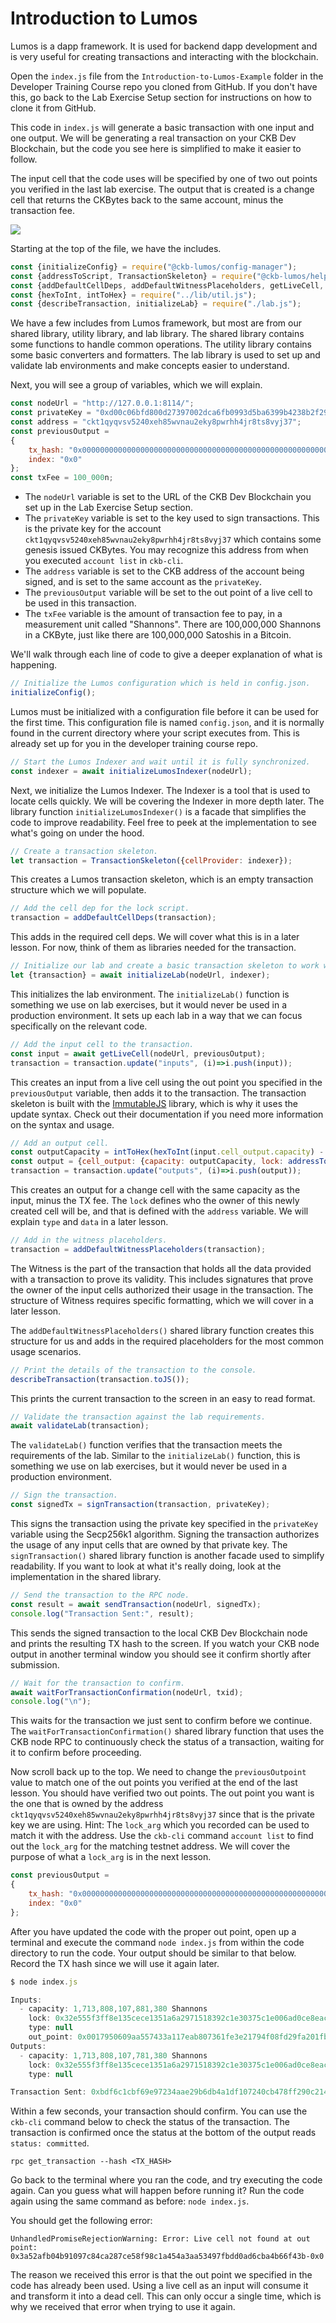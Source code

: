 # Introduction to Lumos

Lumos is a dapp framework. It is used for backend dapp development and is very useful for creating transactions and interacting with the blockchain.

Open the `index.js` file from the `Introduction-to-Lumos-Example` folder in the Developer Training Course repo you cloned from GitHub. If you don't have this, go back to the Lab Exercise Setup section for instructions on how to clone it from GitHub.

This code in `index.js` will generate a basic transaction with one input and one output. We will be generating a real transaction on your CKB Dev Blockchain, but the code you see here is simplified to make it easier to follow.

The input cell that the code uses will be specified by one of two out points you verified in the last lab exercise. The output that is created is a change cell that returns the CKBytes back to the same account, minus the transaction fee. 

![](../.gitbook/assets/code-transaction.png)

Starting at the top of the file, we have the includes.

```javascript
const {initializeConfig} = require("@ckb-lumos/config-manager");
const {addressToScript, TransactionSkeleton} = require("@ckb-lumos/helpers");
const {addDefaultCellDeps, addDefaultWitnessPlaceholders, getLiveCell, initializeLumosIndexer, sendTransaction, signTransaction, waitForNextBlock, waitForTransactionConfirmation} = require("../lib/index.js");
const {hexToInt, intToHex} = require("../lib/util.js");
const {describeTransaction, initializeLab} = require("./lab.js");
```

We have a few includes from Lumos framework, but most are from our shared library, utility library, and lab library. The shared library contains some functions to handle common operations. The utility library contains some basic converters and formatters. The lab library is used to set up and validate lab environments and make concepts easier to understand.

Next, you will see a group of variables, which we will explain.

```javascript
const nodeUrl = "http://127.0.0.1:8114/";
const privateKey = "0xd00c06bfd800d27397002dca6fb0993d5ba6399b4238b2f29ee9deb97593d2bc";
const address = "ckt1qyqvsv5240xeh85wvnau2eky8pwrhh4jr8ts8vyj37";
const previousOutput =
{
	tx_hash: "0x0000000000000000000000000000000000000000000000000000000000000000",
	index: "0x0"
};
const txFee = 100_000n;
```

* The `nodeUrl` variable is set to the URL of the CKB Dev Blockchain you set up in the Lab Exercise Setup section.
* The `privateKey` variable is set to the key used to sign transactions. This is the private key for the account `ckt1qyqvsv5240xeh85wvnau2eky8pwrhh4jr8ts8vyj37` which contains some genesis issued CKBytes. You may recognize this address from when you executed `account list` in `ckb-cli`.
* The `address` variable is set to the CKB address of the account being signed, and is set to the same account as the `privateKey`.
*  The `previousOutput` variable will be set to the out point of a live cell to be used in this transaction. 
* The `txFee` variable is the amount of transaction fee to pay, in a measurement unit called "Shannons". There are 100,000,000 Shannons in a CKByte, just like there are 100,000,000 Satoshis in a Bitcoin.

We'll walk through each line of code to give a deeper explanation of what is happening.

```javascript
// Initialize the Lumos configuration which is held in config.json.
initializeConfig();
```

Lumos must be initialized with a configuration file before it can be used for the first time. This configuration file is named `config.json`, and it is normally found in the current directory where your script executes from. This is already set up for you in the developer training course repo.

```javascript
// Start the Lumos Indexer and wait until it is fully synchronized.
const indexer = await initializeLumosIndexer(nodeUrl);
```

Next, we initialize the Lumos Indexer. The Indexer is a tool that is used to locate cells quickly. We will be covering the Indexer in more depth later. The library function `initializeLumosIndexer()` is a facade that simplifies the code to improve readability. Feel free to peek at the implementation to see what's going on under the hood.

```javascript
// Create a transaction skeleton.
let transaction = TransactionSkeleton({cellProvider: indexer});
```

This creates a Lumos transaction skeleton, which is an empty transaction structure which we will populate.

```javascript
// Add the cell dep for the lock script.
transaction = addDefaultCellDeps(transaction);
```

This adds in the required cell deps. We will cover what this is in a later lesson. For now, think of them as libraries needed for the transaction.

```javascript
// Initialize our lab and create a basic transaction skeleton to work with.
let {transaction} = await initializeLab(nodeUrl, indexer);
```

This initializes the lab environment. The `initializeLab()` function is something we use on lab exercises, but it would never be used in a production environment. It sets up each lab in a way that we can focus specifically on the relevant code.

```javascript
// Add the input cell to the transaction.
const input = await getLiveCell(nodeUrl, previousOutput);
transaction = transaction.update("inputs", (i)=>i.push(input));
```

This creates an input from a live cell using the out point you specified in the `previousOutput` variable, then adds it to the transaction. The transaction skeleton is built with the [ImmutableJS](https://immutable-js.github.io/immutable-js/) library, which is why it uses the update syntax. Check out their documentation if you need more information on the syntax and usage.

```javascript
// Add an output cell.
const outputCapacity = intToHex(hexToInt(input.cell_output.capacity) - txFee);
const output = {cell_output: {capacity: outputCapacity, lock: addressToScript(address), type: null}, data: "0x"};
transaction = transaction.update("outputs", (i)=>i.push(output));
```

This creates an output for a change cell with the same capacity as the input, minus the TX fee. The `lock` defines who the owner of this newly created cell will be, and that is defined with the `address` variable. We will explain `type` and `data` in a later lesson.

```javascript
// Add in the witness placeholders.
transaction = addDefaultWitnessPlaceholders(transaction);
```

The Witness is the part of the transaction that holds all the data provided with a transaction to prove its validity. This includes signatures that prove the owner of the input cells authorized their usage in the transaction. The structure of Witness requires specific formatting, which we will cover in a later lesson.

The `addDefaultWitnessPlaceholders()` shared library function creates this structure for us and adds in the required placeholders for the most common usage scenarios.

```javascript
// Print the details of the transaction to the console.
describeTransaction(transaction.toJS());
```

This prints the current transaction to the screen in an easy to read format.

```javascript
// Validate the transaction against the lab requirements.
await validateLab(transaction);
```

The `validateLab()` function verifies that the transaction meets the requirements of the lab. Similar to the `initializeLab()` function, this is something we use on lab exercises, but it would never be used in a production environment.

```javascript
// Sign the transaction.
const signedTx = signTransaction(transaction, privateKey);
```

This signs the transaction using the private key specified in the `privateKey` variable using the Secp256k1 algorithm. Signing the transaction authorizes the usage of any input cells that are owned by that private key. The `signTransaction()` shared library function is another facade used to simplify readability. If you want to look at what it's really doing, look at the implementation in the shared library.

```javascript
// Send the transaction to the RPC node.
const result = await sendTransaction(nodeUrl, signedTx);
console.log("Transaction Sent:", result);
```

This sends the signed transaction to the local CKB Dev Blockchain node and prints the resulting TX hash to the screen. If you watch your CKB node output in another terminal window you should see it confirm shortly after submission.

```javascript
// Wait for the transaction to confirm.
await waitForTransactionConfirmation(nodeUrl, txid);
console.log("\n");
```

This waits for the transaction we just sent to confirm before we continue. The `waitForTransactionConfirmation()` shared library function that uses the CKB node RPC to continuously check the status of a transaction, waiting for it to confirm before proceeding.

Now scroll back up to the top. We need to change the `previousOutpoint` value to match one of the out points you verified at the end of the last lesson. You should have verified two out points. The out point you want is the one that is owned by the address `ckt1qyqvsv5240xeh85wvnau2eky8pwrhh4jr8ts8vyj37` since that is the private key we are using. Hint: The `lock_arg` which you recorded can be used to match it with the address. Use the `ckb-cli` command `account list` to find out the `lock_arg` for the matching testnet address. We will cover the purpose of what a `lock_arg` is in the next lesson.

```javascript
const previousOutput =
{
	tx_hash: "0x0000000000000000000000000000000000000000000000000000000000000000",
	index: "0x0"
};
```

After you have updated the code with the proper out point, open up a terminal and execute the command `node index.js` from within the code directory to run the code. Your output should be similar to that below. Record the TX hash since we will use it again later.

```javascript
$ node index.js

Inputs:
  - capacity: 1,713,808,107,881,380 Shannons
    lock: 0x32e555f3ff8e135cece1351a6a2971518392c1e30375c1e006ad0ce8eac07947
    type: null
    out_point: 0x0017950609aa557433a117eab807361fe3e21794f08fd29fa201fb005928bb3e-0x0
Outputs:
  - capacity: 1,713,808,107,781,380 Shannons
    lock: 0x32e555f3ff8e135cece1351a6a2971518392c1e30375c1e006ad0ce8eac07947
    type: null

Transaction Sent: 0xbdf6c1cbf69e97234aae29b6db4a1df107240cb478ff290c214d403b1dfbd94d
```

Within a few seconds, your transaction should confirm. You can use the `ckb-cli` command below to check the status of the transaction. The transaction is confirmed once the status at the bottom of the output reads `status: committed`.

```text
rpc get_transaction --hash <TX_HASH>
```

Go back to the terminal where you ran the code, and try executing the code again. Can you guess what will happen before running it? Run the code again using the same command as before: `node index.js`.

You should get the following error:

```text
UnhandledPromiseRejectionWarning: Error: Live cell not found at out point: 0x3a52afb04b91097c84ca287ce58f98c1a454a3aa53497fbdd0ad6cba4b66f43b-0x0
```

The reason we received this error is that the out point we specified in the code has already been used. Using a live cell as an input will consume it and transform it into a dead cell. This can only occur a single time, which is why we received that error when trying to use it again.


